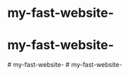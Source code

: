 # my-fast-website-
# my-fast-website-
#   m y - f a s t - w e b s i t e -  
 #   m y - f a s t - w e b s i t e -  
 